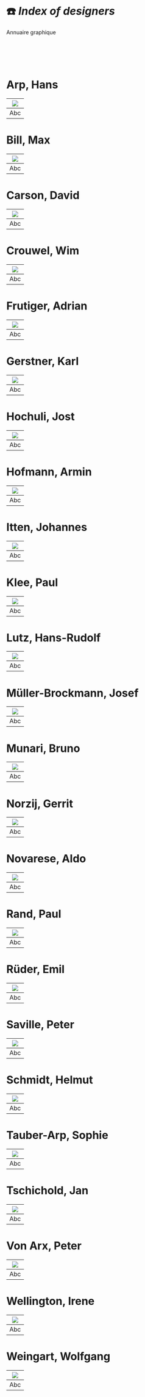 # ☎️ *Index of designers*
  Annuaire graphique
# &nbsp;



# Arp, Hans

|![](links/Annuaire_Arp_Hans.gif) |
|:---:|
| Abc           |

# Bill, Max

|![](links/Typo_Semiotic_01.jpg) |
|:---:|
| Abc           |

# Carson, David

|![](links/Typo_Semiotic_01.jpg) |
|:---:|
| Abc           |

# Crouwel, Wim

|![](links/Typo_Semiotic_01.jpg) |
|:---:|
| Abc           |

# Frutiger, Adrian

|![](links/Typo_Semiotic_01.jpg) |
|:---:|
| Abc           |

# Gerstner, Karl

|![](links/Typo_Semiotic_01.jpg) |
|:---:|
| Abc           |

# Hochuli, Jost

|![](links/Typo_Semiotic_01.jpg) |
|:---:|
| Abc           |

# Hofmann, Armin

|![](links/Typo_Semiotic_01.jpg) |
|:---:|
| Abc           |

# Itten, Johannes

|![](links/Typo_Semiotic_01.jpg) |
|:---:|
| Abc           |

# Klee, Paul

|![](links/Typo_Semiotic_01.jpg) |
|:---:|
| Abc           |

# Lutz, Hans-Rudolf

|![](links/Typo_Semiotic_01.jpg) |
|:---:|
| Abc          |

# Müller-Brockmann, Josef

|![](links/Typo_Semiotic_01.jpg) |
|:---:|
| Abc          |

# Munari, Bruno

|![](links/Typo_Semiotic_01.jpg) |
|:---:|
| Abc          |

# Norzij, Gerrit

|![](links/Typo_Semiotic_01.jpg) |
|:---:|
| Abc          |

# Novarese, Aldo

|![](links/Typo_Semiotic_01.jpg) |
|:---:|
| Abc          |

# Rand, Paul

|![](links/Typo_Semiotic_01.jpg) |
|:---:|
| Abc          |

# Rüder, Emil

|![](links/Typo_Semiotic_01.jpg) |
|:---:|
| Abc          |

# Saville, Peter

|![](links/Typo_Semiotic_01.jpg) |
|:---:|
| Abc          |

# Schmidt, Helmut

|![](links/Typo_Semiotic_01.jpg) |
|:---:|
| Abc          |

# Tauber-Arp, Sophie

|![](links/Typo_Semiotic_01.jpg) |
|:---:|
| Abc          |

# Tschichold, Jan

|![](links/Typo_Semiotic_01.jpg) |
|:---:|
| Abc          |

# Von Arx, Peter

|![](links/Typo_Semiotic_01.jpg) |
|:---:|
| Abc           |

# Wellington, Irene

|![](links/Typo_Semiotic_01.jpg) |
|:---:|
| Abc           |

# Weingart, Wolfgang

|![](links/Typo_Semiotic_01.jpg) |
|:---:|
| Abc           |

